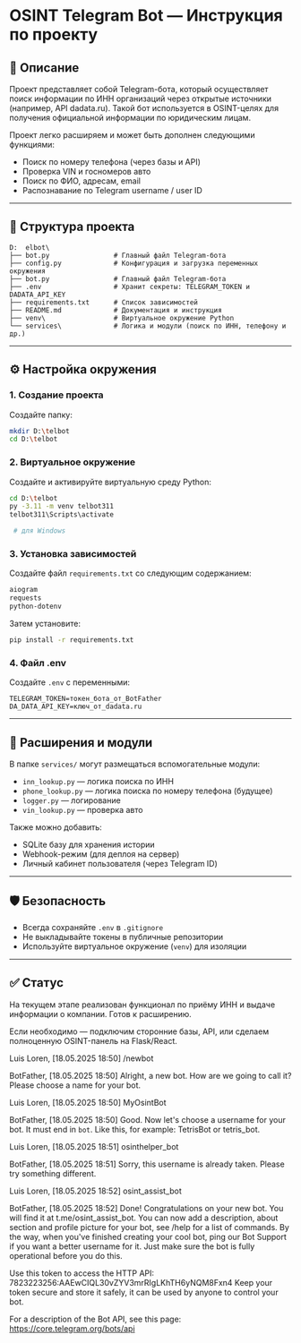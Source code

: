 # OSINT Telegram Bot — Инструкция по проекту

## 📌 Описание
Проект представляет собой Telegram-бота, который осуществляет поиск информации по ИНН организаций через открытые источники (например, API dadata.ru). Такой бот используется в OSINT-целях для получения официальной информации по юридическим лицам.

Проект легко расширяем и может быть дополнен следующими функциями:
- Поиск по номеру телефона (через базы и API)
- Проверка VIN и госномеров авто
- Поиск по ФИО, адресам, email
- Распознавание по Telegram username / user ID

---

## 📁 Структура проекта
```
D:	elbot\
├── bot.py                # Главный файл Telegram-бота
├── config.py             # Конфигурация и загрузка переменных окружения
├── bot.py                # Главный файл Telegram-бота
├── .env                  # Хранит секреты: TELEGRAM_TOKEN и DADATA_API_KEY
├── requirements.txt      # Список зависимостей
├── README.md             # Документация и инструкция
├── venv\                 # Виртуальное окружение Python
└── services\             # Логика и модули (поиск по ИНН, телефону и др.)
```

---

## ⚙️ Настройка окружения

### 1. Создание проекта
Создайте папку:
```bash
mkdir D:\telbot
cd D:\telbot
```

### 2. Виртуальное окружение
Создайте и активируйте виртуальную среду Python:
```bash
cd D:\telbot
py -3.11 -m venv telbot311
telbot311\Scripts\activate

 # для Windows
```

### 3. Установка зависимостей
Создайте файл `requirements.txt` со следующим содержанием:
```txt
aiogram
requests
python-dotenv
```
Затем установите:
```bash
pip install -r requirements.txt
```

### 4. Файл .env
Создайте `.env` с переменными:
```env
TELEGRAM_TOKEN=токен_бота_от_BotFather
DA_DATA_API_KEY=ключ_от_dadata.ru
```

---

## 🔧 Расширения и модули
В папке `services/` могут размещаться вспомогательные модули:
- `inn_lookup.py` — логика поиска по ИНН
- `phone_lookup.py` — логика поиска по номеру телефона (будущее)
- `logger.py` — логирование
- `vin_lookup.py` — проверка авто

Также можно добавить:
- SQLite базу для хранения истории
- Webhook-режим (для деплоя на сервер)
- Личный кабинет пользователя (через Telegram ID)

---

## 🛡 Безопасность
- Всегда сохраняйте `.env` в `.gitignore`
- Не выкладывайте токены в публичные репозитории
- Используйте виртуальное окружение (`venv`) для изоляции

---

## ✅ Статус
На текущем этапе реализован функционал по приёму ИНН и выдаче информации о компании. Готов к расширению.

Если необходимо — подключим сторонние базы, API, или сделаем полноценную OSINT-панель на Flask/React.


Luis Loren, [18.05.2025 18:50]
/newbot

BotFather, [18.05.2025 18:50]
Alright, a new bot. How are we going to call it? Please choose a name for your bot.

Luis Loren, [18.05.2025 18:50]
MyOsintBot

BotFather, [18.05.2025 18:50]
Good. Now let's choose a username for your bot. It must end in `bot`. Like this, for example: TetrisBot or tetris_bot.

Luis Loren, [18.05.2025 18:51]
osinthelper_bot

BotFather, [18.05.2025 18:51]
Sorry, this username is already taken. Please try something different.

Luis Loren, [18.05.2025 18:52]
osint_assist_bot

BotFather, [18.05.2025 18:52]
Done! Congratulations on your new bot. You will find it at t.me/osint_assist_bot. You can now add a description, about section and profile picture for your bot, see /help for a list of commands. By the way, when you've finished creating your cool bot, ping our Bot Support if you want a better username for it. Just make sure the bot is fully operational before you do this.

Use this token to access the HTTP API:
7823223256:AAEwCIQL30vZYV3mrRIgLKhTH6yNQM8Fxn4
Keep your token secure and store it safely, it can be used by anyone to control your bot.

For a description of the Bot API, see this page: https://core.telegram.org/bots/api
